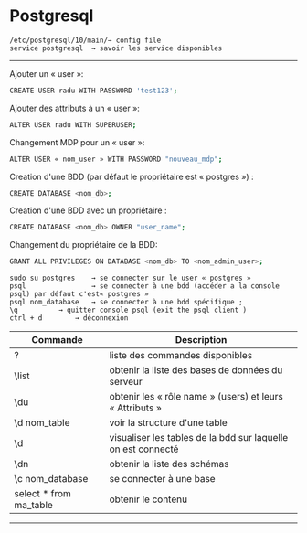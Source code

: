 # Postgresql

```
/etc/postgresql/10/main/→ config file 
service postgresql 	→ savoir les service disponibles
```
---------------
Ajouter un « user »:
```bash
CREATE USER radu WITH PASSWORD 'test123';
```

Ajouter des attributs à un « user »:
```bash
ALTER USER radu WITH SUPERUSER;
```

Changement MDP pour un « user »:
```bash
ALTER USER « nom_user » WITH PASSWORD "nouveau_mdp";
```

Creation d'une BDD (par défaut le propriétaire est « postgres ») :
```bash
CREATE DATABASE <nom_db>;	
```

Creation d'une BDD avec un propriétaire :
```bash
CREATE DATABASE <nom_db> OWNER "user_name";	
```

Changement du propriétaire de la BDD:
```bash
GRANT ALL PRIVILEGES ON DATABASE <nom_db> TO <nom_admin_user>;
```




```
sudo su postgres	→ se connecter sur le user « postgres » 
psql		        → se connecter à une bdd (accéder a la console psql) par défaut c'est« postgres »
psql nom_database	→ se connecter à une bdd spécifique ; 
\q			→ quitter console psql (exit the psql client )
ctrl + d 		→ déconnexion 
```

<!-- Tableaux -->

| Commande | Description         |
| -------- | -------------- |
| \?    | liste des commandes disponibles |
| \list  | obtenir la liste des bases de données du serveur |
| \du  | obtenir les « rôle name » (users) et leurs « Attributs » |
| \d nom_table  | voir la structure d'une table |
| \d  | visualiser les tables de la bdd sur laquelle on est connecté |
| \dn  | obtenir la liste des schémas |
| \c nom_database  | se connecter à une base |
| select * from ma_table  | obtenir le contenu |

<!-- Lignes horizontales -->
___
